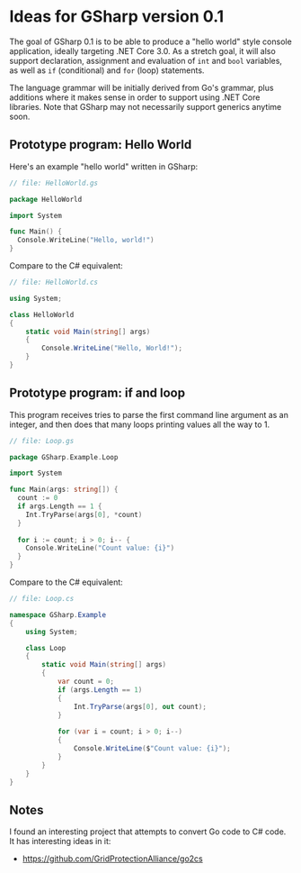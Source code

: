 # Ideas for GSharp version 0.1
The goal of GSharp 0.1 is to be able to produce a "hello world" style console application, ideally targeting .NET Core 3.0. As a stretch goal, it will also support declaration, assignment and evaluation of `int` and `bool` variables, as well as `if` (conditional) and `for` (loop) statements.

The language grammar will be initially derived from Go's grammar, plus additions where it makes sense in order to support using .NET Core libraries. Note that GSharp may not necessarily support generics anytime soon.

## Prototype program: Hello World
Here's an example "hello world" written in GSharp:
```go
// file: HelloWorld.gs

package HelloWorld

import System

func Main() {
  Console.WriteLine("Hello, world!")
}
```

Compare to the C# equivalent:
```csharp
// file: HelloWorld.cs

using System;

class HelloWorld
{
    static void Main(string[] args)
    {
        Console.WriteLine("Hello, World!");
    }
}
```
## Prototype program: if and loop
This program receives tries to parse the first command line argument as an integer, and then does that many loops printing values all the way to 1.
```go
// file: Loop.gs

package GSharp.Example.Loop

import System

func Main(args: string[]) {
  count := 0
  if args.Length == 1 {
    Int.TryParse(args[0], *count)
  }
  
  for i := count; i > 0; i-- {
    Console.WriteLine("Count value: {i}")
  }
}
```
Compare to the C# equivalent:
```csharp
// file: Loop.cs

namespace GSharp.Example
{
    using System;

    class Loop
    {
        static void Main(string[] args)
        {
            var count = 0;
            if (args.Length == 1)
            {
                Int.TryParse(args[0], out count);
            }
            
            for (var i = count; i > 0; i--)
            {
                Console.WriteLine($"Count value: {i}");
            }
        }
    }
}
```

## Notes
I found an interesting project that attempts to convert Go code to C# code. It has interesting ideas in it:
  - https://github.com/GridProtectionAlliance/go2cs
